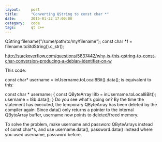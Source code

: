 ```yaml
---
layout:     post
title:      "Converting QString to const char *"
date:       2015-01-22 17:00:00
category:   code
tags:       qt c++
---
```


QString filename("/some/path/to/my/filename");
const char *f = filename.toStdString().c_str();

http://stackoverflow.com/questions/5837442/why-is-this-qstring-to-const-char-conversion-producing-a-debian-identifier-on-w

<!--break-->

This code:

const char* username = inUsername.toLocal8Bit().data();
is equivalent to this:

const char * username;
{
    const QByteArray l8b = inUsername.toLocal8Bit();
    username = l8b.data();
}
Do you see what's going on? By the time the statement has executed, the temporary QByteArray has been deleted by the compiler again. Since data() only returns a pointer to the internal QByteArray buffer, username now points to deleted/freed memory.

To solve the problem, make username and password QByteArrays instead of const char*s, and use username.data(), password.data() instead where you used username, password before.
